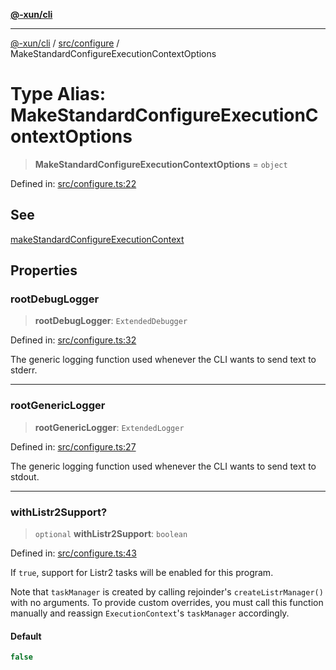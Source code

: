 [**@-xun/cli**](../../../README.md)

***

[@-xun/cli](../../../README.md) / [src/configure](../README.md) / MakeStandardConfigureExecutionContextOptions

# Type Alias: MakeStandardConfigureExecutionContextOptions

> **MakeStandardConfigureExecutionContextOptions** = `object`

Defined in: [src/configure.ts:22](https://github.com/Xunnamius/cli-utils/blob/c0def9bfc356e611437328d29969b8140f590f52/src/configure.ts#L22)

## See

[makeStandardConfigureExecutionContext](../functions/makeStandardConfigureExecutionContext.md)

## Properties

### rootDebugLogger

> **rootDebugLogger**: `ExtendedDebugger`

Defined in: [src/configure.ts:32](https://github.com/Xunnamius/cli-utils/blob/c0def9bfc356e611437328d29969b8140f590f52/src/configure.ts#L32)

The generic logging function used whenever the CLI wants to send text to
stderr.

***

### rootGenericLogger

> **rootGenericLogger**: `ExtendedLogger`

Defined in: [src/configure.ts:27](https://github.com/Xunnamius/cli-utils/blob/c0def9bfc356e611437328d29969b8140f590f52/src/configure.ts#L27)

The generic logging function used whenever the CLI wants to send text to
stdout.

***

### withListr2Support?

> `optional` **withListr2Support**: `boolean`

Defined in: [src/configure.ts:43](https://github.com/Xunnamius/cli-utils/blob/c0def9bfc356e611437328d29969b8140f590f52/src/configure.ts#L43)

If `true`, support for Listr2 tasks will be enabled for this program.

Note that `taskManager` is created by calling rejoinder's
`createListrManager()` with no arguments. To provide custom overrides, you
must call this function manually and reassign `ExecutionContext`'s
`taskManager` accordingly.

#### Default

```ts
false
```

